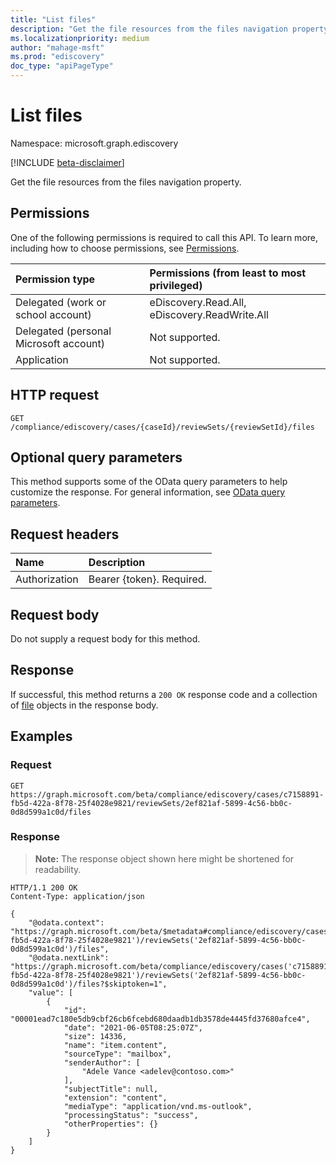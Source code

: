 ```yaml
---
title: "List files"
description: "Get the file resources from the files navigation property."
ms.localizationpriority: medium
author: "mahage-msft"
ms.prod: "ediscovery"
doc_type: "apiPageType"
---
```


# List files

Namespace: microsoft.graph.ediscovery

[!INCLUDE [beta-disclaimer](../../includes/beta-disclaimer.md)]

Get the file resources from the files navigation property.

## Permissions

One of the following permissions is required to call this API. To learn more, including how to choose permissions, see [Permissions](/graph/permissions-reference).

|Permission type|Permissions (from least to most privileged)|
|:---|:---|
|Delegated (work or school account)|eDiscovery.Read.All, eDiscovery.ReadWrite.All|
|Delegated (personal Microsoft account)|Not supported.|
|Application|Not supported.|

## HTTP request

<!-- {
  "blockType": "ignored"
}
-->
``` http
GET /compliance/ediscovery/cases/{caseId}/reviewSets/{reviewSetId}/files
```

## Optional query parameters
This method supports some of the OData query parameters to help customize the response. For general information, see [OData query parameters](/graph/query-parameters).

## Request headers
|Name|Description|
|:---|:---|
|Authorization|Bearer {token}. Required.|

## Request body
Do not supply a request body for this method.

## Response

If successful, this method returns a `200 OK` response code and a collection of [file](../resources/file.md) objects in the response body.

## Examples

### Request
<!-- {
  "blockType": "request",
  "name": "list_file"
}
-->
``` http
GET https://graph.microsoft.com/beta/compliance/ediscovery/cases/c7158891-fb5d-422a-8f78-25f4028e9821/reviewSets/2ef821af-5899-4c56-bb0c-0d8d599a1c0d/files
```

### Response

>**Note:** The response object shown here might be shortened for readability.
<!-- {
  "blockType": "response",
  "truncated": true,
  "@odata.type": "Collection(microsoft.graph.ediscovery.file)"
}
-->

``` http
HTTP/1.1 200 OK
Content-Type: application/json

{
    "@odata.context": "https://graph.microsoft.com/beta/$metadata#compliance/ediscovery/cases('c7158891-fb5d-422a-8f78-25f4028e9821')/reviewSets('2ef821af-5899-4c56-bb0c-0d8d599a1c0d')/files",
    "@odata.nextLink": "https://graph.microsoft.com/beta/compliance/ediscovery/cases('c7158891-fb5d-422a-8f78-25f4028e9821')/reviewSets('2ef821af-5899-4c56-bb0c-0d8d599a1c0d')/files?$skiptoken=1",
    "value": [
        {
            "id": "00001ead7c180e5db9cbf26cb6fcebd680daadb1db3578de4445fd37680afce4",
            "date": "2021-06-05T08:25:07Z",
            "size": 14336,
            "name": "item.content",
            "sourceType": "mailbox",
            "senderAuthor": [
                "Adele Vance <adelev@contoso.com>"
            ],
            "subjectTitle": null,
            "extension": "content",
            "mediaType": "application/vnd.ms-outlook",
            "processingStatus": "success",
            "otherProperties": {}
        }
    ]
}
```
